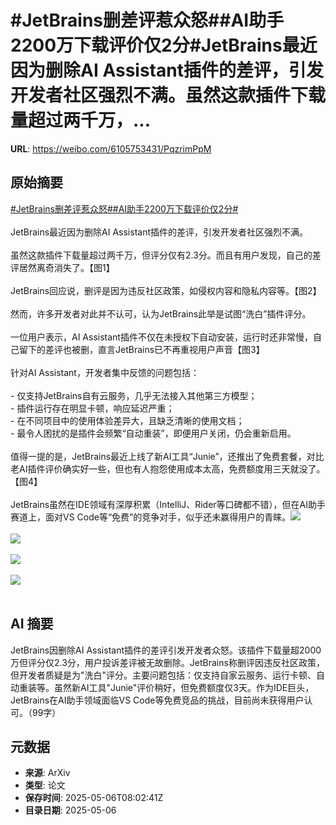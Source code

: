 # #JetBrains删差评惹众怒##AI助手2200万下载评价仅2分#JetBrains最近因为删除AI Assistant插件的差评，引发开发者社区强烈不满。虽然这款插件下载量超过两千万，...

**URL**: https://weibo.com/6105753431/PqzrimPpM

## 原始摘要

<a href="https://m.weibo.cn/search?containerid=231522type%3D1%26t%3D10%26q%3D%23JetBrains%E5%88%A0%E5%B7%AE%E8%AF%84%E6%83%B9%E4%BC%97%E6%80%92%23&amp;extparam=%23JetBrains%E5%88%A0%E5%B7%AE%E8%AF%84%E6%83%B9%E4%BC%97%E6%80%92%23" data-hide=""><span class="surl-text">#JetBrains删差评惹众怒#</span></a><a href="https://m.weibo.cn/search?containerid=231522type%3D1%26t%3D10%26q%3D%23AI%E5%8A%A9%E6%89%8B2200%E4%B8%87%E4%B8%8B%E8%BD%BD%E8%AF%84%E4%BB%B7%E4%BB%852%E5%88%86%23&amp;extparam=%23AI%E5%8A%A9%E6%89%8B2200%E4%B8%87%E4%B8%8B%E8%BD%BD%E8%AF%84%E4%BB%B7%E4%BB%852%E5%88%86%23" data-hide=""><span class="surl-text">#AI助手2200万下载评价仅2分#</span></a><br><br>JetBrains最近因为删除AI Assistant插件的差评，引发开发者社区强烈不满。<br><br>虽然这款插件下载量超过两千万，但评分仅有2.3分。而且有用户发现，自己的差评居然离奇消失了。【图1】<br><br>JetBrains回应说，删评是因为违反社区政策，如侵权内容和隐私内容等。【图2】<br><br>然而，许多开发者对此并不认可，认为JetBrains此举是试图“洗白”插件评分。<br><br>一位用户表示，AI Assistant插件不仅在未授权下自动安装，运行时还非常慢，自己留下的差评也被删，直言JetBrains已不再重视用户声音【图3】<br><br>针对AI Assistant，开发者集中反馈的问题包括：<br><br>- 仅支持JetBrains自有云服务，几乎无法接入其他第三方模型；<br>- 插件运行存在明显卡顿，响应延迟严重；<br>- 在不同项目中的使用体验差异大，且缺乏清晰的使用文档；<br>- 最令人困扰的是插件会频繁“自动重装”，即便用户关闭，仍会重新启用。<br><br>值得一提的是，JetBrains最近上线了新AI工具“Junie”，还推出了免费套餐，对比老AI插件评价确实好一些，但也有人抱怨使用成本太高，免费额度用三天就没了。【图4】<br><br>JetBrains虽然在IDE领域有深厚积累（IntelliJ、Rider等口碑都不错），但在AI助手赛道上，面对VS Code等“免费”的竞争对手，似乎还未赢得用户的青睐。<img style="" src="https://tvax4.sinaimg.cn/large/006Fd7o3gy1i15t3cmvx6j30u00jxtj0.jpg" referrerpolicy="no-referrer"><br><br><img style="" src="https://tvax4.sinaimg.cn/large/006Fd7o3gy1i15t3ehq5dj31c015c4lv.jpg" referrerpolicy="no-referrer"><br><br><img style="" src="https://tvax4.sinaimg.cn/large/006Fd7o3gy1i15t3frrmlj31d213gqi3.jpg" referrerpolicy="no-referrer"><br><br><img style="" src="https://tvax1.sinaimg.cn/large/006Fd7o3gy1i15t3gvndsj31a40octkk.jpg" referrerpolicy="no-referrer"><br><br>

## AI 摘要

JetBrains因删除AI Assistant插件的差评引发开发者众怒。该插件下载量超2000万但评分仅2.3分，用户投诉差评被无故删除。JetBrains称删评因违反社区政策，但开发者质疑是为"洗白"评分。主要问题包括：仅支持自家云服务、运行卡顿、自动重装等。虽然新AI工具"Junie"评价稍好，但免费额度仅3天。作为IDE巨头，JetBrains在AI助手领域面临VS Code等免费竞品的挑战，目前尚未获得用户认可。（99字）

## 元数据

- **来源**: ArXiv
- **类型**: 论文
- **保存时间**: 2025-05-06T08:02:41Z
- **目录日期**: 2025-05-06
